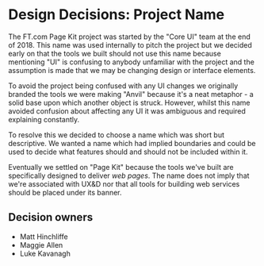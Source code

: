 # Design Decisions: Project Name

The FT.com Page Kit project was started by the "Core UI" team at the end of 2018. This name was used internally to pitch the project but we decided early on that the tools we built should not use this name because mentioning "UI" is confusing to anybody unfamiliar with the project and the assumption is made that we may be changing design or interface elements.

To avoid the project being confused with any UI changes we originally branded the tools we were making "Anvil" because it's a neat metaphor - a solid base upon which another object is struck. However, whilst this name avoided confusion about affecting any UI it was ambiguous and required explaining constantly.

To resolve this we decided to choose a name which was short but descriptive. We wanted a name which had implied boundaries and could be used to decide what features should and should not be included within it.

Eventually we settled on "Page Kit" because the tools we've built are specifically designed to deliver _web pages_. The name does not imply that we're associated with UX&D nor that all tools for building web services should be placed under its banner.


## Decision owners

- Matt Hinchliffe
- Maggie Allen
- Luke Kavanagh
